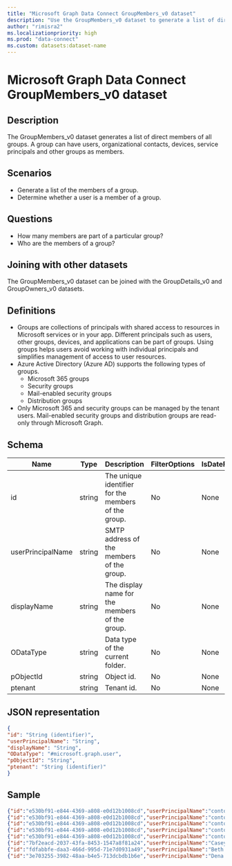 ```yaml
---
title: "Microsoft Graph Data Connect GroupMembers_v0 dataset"
description: "Use the GroupMembers_v0 dataset to generate a list of direct members of all groups."
author: "rimisra2"
ms.localizationpriority: high
ms.prod: "data-connect"
ms.custom: datasets:dataset-name
---
```


# Microsoft Graph Data Connect GroupMembers_v0 dataset

## Description

The GroupMembers_v0 dataset generates a list of direct members of all groups. A group can have users, organizational contacts, devices, service principals and other groups as members. 

## Scenarios

- Generate a list of the members of a group.
- Determine whether a user is a member of a group.

## Questions

- How many members are part of a particular group?
- Who are the members of a group?

## Joining with other datasets

The GroupMembers_v0 dataset can be joined with the GroupDetails_v0 and GroupOwners_v0 datasets.

## Definitions

- Groups are collections of principals with shared access to resources in Microsoft services or in your app. Different principals such as users, other groups, devices, and applications can be part of groups. Using groups helps users avoid working with individual principals and simplifies management of access to user resources.
- Azure Active Directory (Azure AD) supports the following types of groups.
  - Microsoft 365 groups
  - Security groups
  - Mail-enabled security groups
  - Distribution groups
- Only Microsoft 365 and security groups can be managed by the tenant users. Mail-enabled security groups and distribution groups are read-only through Microsoft Graph.

## Schema

| Name  | Type  |  Description  |  FilterOptions  |  IsDateFilter  | 
| ----------- | ----------- | ----------- | ----------- | ----------- |
| id |	string |	The unique identifier for the members of the group. |	No |	None |
| userPrincipalName |	string |	SMTP address of the members of the group. |	No |	None |
| displayName |	string |	The display name for the members of the group. |	No |	None |
| ODataType	| string |	Data type of the current folder. |	No |	None |
| pObjectId	| string |	Object id. |	No |	None |
| ptenant	| string |	Tenant id. |	No |	None |

## JSON representation

```json 
{
"id": "String (identifier)",
"userPrincipalName": "String",
"displayName": "String",
"ODataType": "#microsoft.graph.user",
"pObjectId": "String",
"ptenant": "String (identifier)"
}
```

## Sample 

```json 
{"id":"e530bf91-e844-4369-a808-e0d12b1008cd","userPrincipalName":"contosouser21@contosotest21.onmicrosoft.com","displayName":"FirstName LastName","ODataType":"#microsoft.graph.user","puser":"18960c5f-4e96-4331-afbb-aa2847a86aa9","ptenant":"8e56195d-f07c-44f0-8108-40e4352e3e74"}
{"id":"e530bf91-e844-4369-a808-e0d12b1008cd","userPrincipalName":"contosouser21@contosotest21.onmicrosoft.com","displayName":"FirstName LastName","ODataType":"#microsoft.graph.user","puser":"3fa22575-59ae-456a-8634-2950aa2070cc","ptenant":"8e56195d-f07c-44f0-8108-40e4352e3e74"}
{"id":"e530bf91-e844-4369-a808-e0d12b1008cd","userPrincipalName":"contosouser21@contosotest21.onmicrosoft.com","displayName":"FirstName LastName","ODataType":"#microsoft.graph.user","puser":"70e5cb7e-7d9f-43ad-a007-2267409b7ce4","ptenant":"8e56195d-f07c-44f0-8108-40e4352e3e74"}
{"id":"e530bf91-e844-4369-a808-e0d12b1008cd","userPrincipalName":"contosouser21@contosotest21.onmicrosoft.com","displayName":"FirstName LastName","ODataType":"#microsoft.graph.user","puser":"964dc001-843c-4939-82a5-03b5da3e5a93","ptenant":"8e56195d-f07c-44f0-8108-40e4352e3e74"}
{"id":"e530bf91-e844-4369-a808-e0d12b1008cd","userPrincipalName":"contosouser21@contosotest21.onmicrosoft.com","displayName":"FirstName LastName","ODataType":"#microsoft.graph.user","puser":"b5dca0c8-3d64-484e-8768-adda95bd2585","ptenant":"8e56195d-f07c-44f0-8108-40e4352e3e74"}
{"id":"7bf2eacd-2037-43fa-8453-1547a8f81a24","userPrincipalName":"Casey.West@contosotest21.onmicrosoft.com","displayName":"Casey West","ODataType":"#microsoft.graph.user","puser":"e30567fc-fcbf-47fe-b73e-c15489ca65b7","ptenant":"8e56195d-f07c-44f0-8108-40e4352e3e74"}
{"id":"fdfabbfe-daa3-466d-995d-71e7d0931a49","userPrincipalName":"Beth.Byers@contosotest21.onmicrosoft.com","displayName":"Beth Byers","ODataType":"#microsoft.graph.user","puser":"e30567fc-fcbf-47fe-b73e-c15489ca65b7","ptenant":"8e56195d-f07c-44f0-8108-40e4352e3e74"}
{"id":"3e703255-3982-48aa-b4e5-713dcbdb1b6e","userPrincipalName":"Dena.Castro@contosotest21.onmicrosoft.com","displayName":"Dena Castro","ODataType":"#microsoft.graph.user","puser":"e30567fc-fcbf-47fe-b73e-c15489ca65b7","ptenant":"8e56195d-f07c-44f0-8108-40e4352e3e74"}
```
